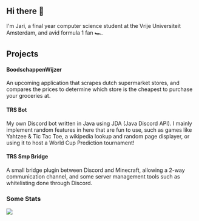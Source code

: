 ## Hi there 👋

I'm Jari, a final year computer science student at the Vrije Universiteit Amsterdam, and avid formula 1 fan 🏎️.

## Projects
#### BoodschappenWijzer
An upcoming application that scrapes dutch supermarket stores, and compares the prices to determine which store is the cheapest to purchase your groceries at.
#### TRS Bot 
My own Discord bot written in Java using JDA (Java Discord API). I mainly implement random features in here that are fun to use, such as games like Yahtzee & Tic Tac Toe, a wikipedia lookup and random page displayer, or  using it to host a World Cup Prediction tournament!
#### TRS Smp Bridge
A small bridge plugin between Discord and Minecraft, allowing a 2-way communication channel, and some server management tools such as whitelisting done through Discord.

### Some Stats
![](https://komarev.com/ghpvc/?username=JariRoossien&color=brightgreen)
<!--
**JariRoossien/JariRoossien** is a ✨ _special_ ✨ repository because its `README.md` (this file) appears on your GitHub profile.

Here are some ideas to get you started:

- 🔭 I’m currently working on ...
- 🌱 I’m currently learning ...
- 👯 I’m looking to collaborate on ...
- 🤔 I’m looking for help with ...
- 💬 Ask me about ...
- 📫 How to reach me: ...
- 😄 Pronouns: ...
- ⚡ Fun fact: ...
-->
